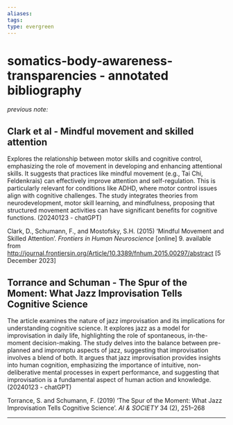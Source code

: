 ```yaml
---
aliases: 
tags: 
type: evergreen
---
```


# somatics-body-awareness-transparencies - annotated bibliography

_previous note:_ 

## Clark et al - Mindful movement and skilled attention

Explores the relationship between motor skills and cognitive control, emphasizing the role of movement in developing and enhancing attentional skills. It suggests that practices like mindful movement (e.g., Tai Chi, Feldenkrais) can effectively improve attention and self-regulation. This is particularly relevant for conditions like ADHD, where motor control issues align with cognitive challenges. The study integrates theories from neurodevelopment, motor skill learning, and mindfulness, proposing that structured movement activities can have significant benefits for cognitive functions. (20240123 - chatGPT)

Clark, D., Schumann, F., and Mostofsky, S.H. (2015) ‘Mindful Movement and Skilled Attention’. _Frontiers in Human Neuroscience_ [online] 9. available from <http://journal.frontiersin.org/Article/10.3389/fnhum.2015.00297/abstract> [5 December 2023]

## Torrance and Schuman - The Spur of the Moment: What Jazz Improvisation Tells Cognitive Science

The article examines the nature of jazz improvisation and its implications for understanding cognitive science. It explores jazz as a model for improvisation in daily life, highlighting the role of spontaneous, in-the-moment decision-making. The study delves into the balance between pre-planned and impromptu aspects of jazz, suggesting that improvisation involves a blend of both. It argues that jazz improvisation provides insights into human cognition, emphasizing the importance of intuitive, non-deliberative mental processes in expert performance, and suggesting that improvisation is a fundamental aspect of human action and knowledge. (20240123 - chatGPT)

Torrance, S. and Schumann, F. (2019) ‘The Spur of the Moment: What Jazz Improvisation Tells Cognitive Science’. _AI & SOCIETY_ 34 (2), 251–268

---




